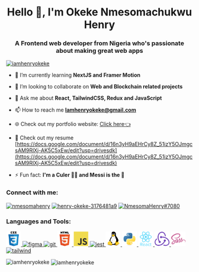 <h1 align="center">Hello 👋, I'm Okeke Nmesomachukwu Henry</h1>
<h3 align="center">A Frontend web developer from Nigeria who's passionate about making great web apps</h3>

<p align="left"> <a href="https://github.com/ryo-ma/github-profile-trophy"><img src="https://github-profile-trophy.vercel.app/?username=iamhenryokeke" alt="iamhenryokeke" /></a> </p>

- 🌱 I’m currently learning **NextJS and Framer Motion**

- 👯 I’m looking to collaborate on **Web and Blockchain related projects**

- 💬 Ask me about **React, TailwindCSS, Redux and JavaScript**

- 📫 How to reach me **Iamhenryokeke@gmail.com**

- 🌐 Check out my portfolio website:
[Click here👈](https://nmesomahenry.vercel.app)

- 📃 Check out my resume [https://docs.google.com/document/d/16n3yH9aEHrCy8Z_51izY5OJmgcsAM9RlXj-AK5C5xEw/edit?usp=drivesdk](https://docs.google.com/document/d/16n3yH9aEHrCy8Z_51izY5OJmgcsAM9RlXj-AK5C5xEw/edit?usp=drivesdk)

- ⚡ Fun fact: **I'm a Culer 🔵🔴 and Messi is the 🐐**

<h3 align="left">Connect with me:</h3>
<p align="left">
<a href="https://twitter.com/nmesomahenry" target="blank"><img align="center" src="https://raw.githubusercontent.com/rahuldkjain/github-profile-readme-generator/master/src/images/icons/Social/twitter.svg" alt="nmesomahenry" height="30" width="40" /></a>
<a href="https://linkedin.com/in/henry-okeke-3176481a9" target="blank"><img align="center" src="https://raw.githubusercontent.com/rahuldkjain/github-profile-readme-generator/master/src/images/icons/Social/linked-in-alt.svg" alt="henry-okeke-3176481a9" height="30" width="40" /></a>
<a href="https://discord.gg/NmesomaHenry#7080" target="blank"><img align="center" src="https://raw.githubusercontent.com/rahuldkjain/github-profile-readme-generator/master/src/images/icons/Social/discord.svg" alt="NmesomaHenry#7080" height="30" width="40" /></a>
</p>

<h3 align="left">Languages and Tools:</h3>
<p align="left"> <a href="https://www.w3schools.com/css/" target="_blank" rel="noreferrer"> <img src="https://raw.githubusercontent.com/devicons/devicon/master/icons/css3/css3-original-wordmark.svg" alt="css3" width="40" height="40"/> </a> <a href="https://www.figma.com/" target="_blank" rel="noreferrer"> <img src="https://www.vectorlogo.zone/logos/figma/figma-icon.svg" alt="figma" width="40" height="40"/> </a> <a href="https://git-scm.com/" target="_blank" rel="noreferrer"> <img src="https://www.vectorlogo.zone/logos/git-scm/git-scm-icon.svg" alt="git" width="40" height="40"/> </a> <a href="https://www.w3.org/html/" target="_blank" rel="noreferrer"> <img src="https://raw.githubusercontent.com/devicons/devicon/master/icons/html5/html5-original-wordmark.svg" alt="html5" width="40" height="40"/> </a> <a href="https://developer.mozilla.org/en-US/docs/Web/JavaScript" target="_blank" rel="noreferrer"> <img src="https://raw.githubusercontent.com/devicons/devicon/master/icons/javascript/javascript-original.svg" alt="javascript" width="40" height="40"/> </a> <a href="https://jestjs.io" target="_blank" rel="noreferrer"> <img src="https://www.vectorlogo.zone/logos/jestjsio/jestjsio-icon.svg" alt="jest" width="40" height="40"/> </a> <a href="https://www.linux.org/" target="_blank" rel="noreferrer"> <img src="https://raw.githubusercontent.com/devicons/devicon/master/icons/linux/linux-original.svg" alt="linux" width="40" height="40"/> </a> <a href="https://www.python.org" target="_blank" rel="noreferrer"> <img src="https://raw.githubusercontent.com/devicons/devicon/master/icons/python/python-original.svg" alt="python" width="40" height="40"/> </a> <a href="https://reactjs.org/" target="_blank" rel="noreferrer"> <img src="https://raw.githubusercontent.com/devicons/devicon/master/icons/react/react-original-wordmark.svg" alt="react" width="40" height="40"/> </a> <a href="https://redux.js.org" target="_blank" rel="noreferrer"> <img src="https://raw.githubusercontent.com/devicons/devicon/master/icons/redux/redux-original.svg" alt="redux" width="40" height="40"/> </a> <a href="https://sass-lang.com" target="_blank" rel="noreferrer"> <img src="https://raw.githubusercontent.com/devicons/devicon/master/icons/sass/sass-original.svg" alt="sass" width="40" height="40"/> </a> <a href="https://tailwindcss.com/" target="_blank" rel="noreferrer"> <img src="https://www.vectorlogo.zone/logos/tailwindcss/tailwindcss-icon.svg" alt="tailwind" width="40" height="40"/> </a> </p>

<p><img align="left" src="https://github-readme-stats.vercel.app/api/top-langs?username=iamhenryokeke&show_icons=true&locale=en&layout=compact" alt="iamhenryokeke" /></p>

<p>&nbsp;<img align="center" src="https://github-readme-stats.vercel.app/api?username=iamhenryokeke&show_icons=true&locale=en" alt="iamhenryokeke" /></p>
